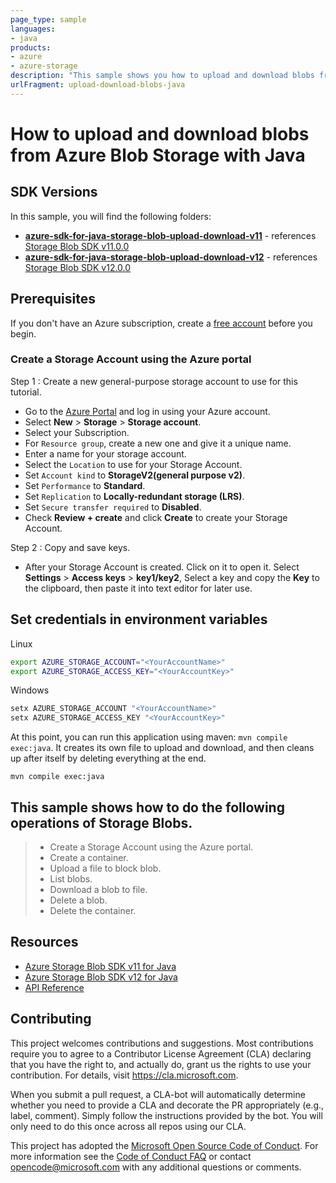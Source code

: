 ```yaml
---
page_type: sample
languages: 
- java
products:
- azure
- azure-storage
description: "This sample shows you how to upload and download blobs from Azure Blob Storage with Java."
urlFragment: upload-download-blobs-java
---
```


# How to upload and download blobs from Azure Blob Storage with Java

## SDK Versions
In this sample, you will find the following folders:
* **[azure-sdk-for-java-storage-blob-upload-download-v11][azure-sdk-blob-v11-folder]** - references [Storage Blob SDK v11.0.0][SDK-v11]
* **[azure-sdk-for-java-storage-blob-upload-download-v12][azure-sdk-blob-v12-folder]** - references [Storage Blob SDK v12.0.0][SDK-v12]

## Prerequisites
If you don't have an Azure subscription, create a [free account] before you begin.

### Create a Storage Account using the Azure portal

Step 1 : Create a new general-purpose storage account to use for this tutorial.

*  Go to the [Azure Portal] and log in using your Azure account.
*  Select **New** > **Storage** > **Storage account**.
*  Select your Subscription.
*  For `Resource group`, create a new one and give it a unique name.
*  Enter a name for your storage account.
*  Select the `Location` to use for your Storage Account.
*  Set `Account kind` to **StorageV2(general purpose v2)**.
*  Set `Performance` to **Standard**.
*  Set `Replication` to **Locally-redundant storage (LRS)**.
*  Set `Secure transfer required` to **Disabled**.
*  Check **Review + create** and click **Create** to create your Storage Account.

Step 2 : Copy and save keys.

 * After your Storage Account is created. Click on it to open it. Select **Settings** > **Access keys** > **key1/key2**, Select a key and copy the **Key** to the clipboard, then paste it into text editor for later use.

## Set credentials in environment variables 

Linux
``` bash
export AZURE_STORAGE_ACCOUNT="<YourAccountName>"
export AZURE_STORAGE_ACCESS_KEY="<YourAccountKey>"
```

Windows
``` cmd
setx AZURE_STORAGE_ACCOUNT "<YourAccountName>"
setx AZURE_STORAGE_ACCESS_KEY "<YourAccountKey>"
```

At this point, you can run this application using maven: `mvn compile exec:java`. It creates its own file to upload and download, and then cleans up after itself by deleting everything at the end.

```
mvn compile exec:java
```

## This sample shows how to do the following operations of Storage Blobs. 

> * Create a Storage Account using the Azure portal.
> * Create a container.
> * Upload a file to block blob.
> * List blobs.
> * Download a blob to file.
> * Delete a blob.
> * Delete the container.

## Resources

* [Azure Storage Blob SDK v11 for Java][SDK-v11]
* [Azure Storage Blob SDK v12 for Java][SDK-v12]
* [API Reference][API Reference]

## Contributing

This project welcomes contributions and suggestions.  Most contributions require you to agree to a
Contributor License Agreement (CLA) declaring that you have the right to, and actually do, grant us
the rights to use your contribution. For details, visit https://cla.microsoft.com.

When you submit a pull request, a CLA-bot will automatically determine whether you need to provide
a CLA and decorate the PR appropriately (e.g., label, comment). Simply follow the instructions
provided by the bot. You will only need to do this once across all repos using our CLA.

This project has adopted the [Microsoft Open Source Code of Conduct].
For more information see the [Code of Conduct FAQ] or
contact [opencode@microsoft.com] with any additional questions or comments.

<!-- LINKS -->
[azure-sdk-blob-v11-folder]: https://github.com/Azure-Samples/azure-sdk-for-java-storage-blob-upload-download/tree/master/azure-sdk-for-java-storage-blob-upload-download-v11
[azure-sdk-blob-v12-folder]: https://github.com/Azure-Samples/azure-sdk-for-java-storage-blob-upload-download/tree/master/azure-sdk-for-java-storage-blob-upload-download-v12
[free account]: https://azure.microsoft.com/free/?WT.mc_id=A261C142F
[Azure Portal]: https://portal.azure.com
[SDK-v11]: https://search.maven.org/artifact/com.microsoft.azure/azure-storage-blob/11.0.0/jar
[SDK-v12]: https://search.maven.org/artifact/com.azure/azure-storage-blob/12.0.0/jar
[API Reference]: http://azure.github.io/azure-sdk-for-java/
[Microsoft Open Source Code of Conduct]: https://opensource.microsoft.com/codeofconduct/
[Code of Conduct FAQ]: https://opensource.microsoft.com/codeofconduct/faq/
[opencode@microsoft.com]: mailto:opencode@microsoft.com
